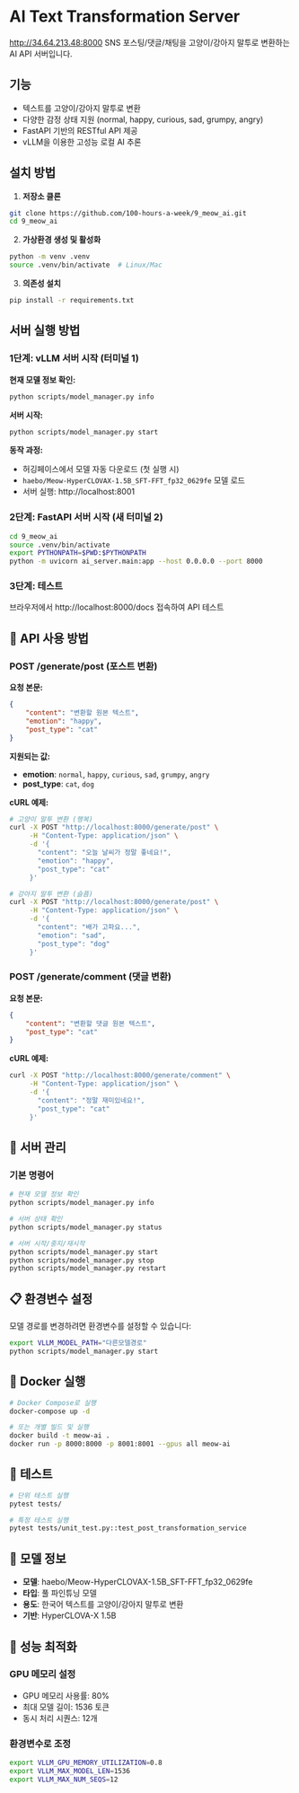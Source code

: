 # AI Text Transformation Server

http://34.64.213.48:8000
SNS 포스팅/댓글/채팅을 고양이/강아지 말투로 변환하는 AI API 서버입니다.

## 기능

- 텍스트를 고양이/강아지 말투로 변환
- 다양한 감정 상태 지원 (normal, happy, curious, sad, grumpy, angry)
- FastAPI 기반의 RESTful API 제공
- vLLM을 이용한 고성능 로컬 AI 추론

## 설치 방법

1. **저장소 클론**
```bash
git clone https://github.com/100-hours-a-week/9_meow_ai.git
cd 9_meow_ai
```

2. **가상환경 생성 및 활성화**
```bash
python -m venv .venv
source .venv/bin/activate  # Linux/Mac
```

3. **의존성 설치**
```bash
pip install -r requirements.txt
```

## 서버 실행 방법

### 1단계: vLLM 서버 시작 (터미널 1)

**현재 모델 정보 확인:**
```bash
python scripts/model_manager.py info
```

**서버 시작:**
```bash
python scripts/model_manager.py start
```

**동작 과정:**
- 허깅페이스에서 모델 자동 다운로드 (첫 실행 시)
- `haebo/Meow-HyperCLOVAX-1.5B_SFT-FFT_fp32_0629fe` 모델 로드
- 서버 실행: http://localhost:8001

### 2단계: FastAPI 서버 시작 (새 터미널 2)
```bash
cd 9_meow_ai
source .venv/bin/activate
export PYTHONPATH=$PWD:$PYTHONPATH
python -m uvicorn ai_server.main:app --host 0.0.0.0 --port 8000
```

### 3단계: 테스트
브라우저에서 http://localhost:8000/docs 접속하여 API 테스트

## 📖 API 사용 방법

### POST /generate/post (포스트 변환)

**요청 본문:**
```json
{
    "content": "변환할 원본 텍스트",
    "emotion": "happy",
    "post_type": "cat"
}
```

**지원되는 값:**
- **emotion**: `normal`, `happy`, `curious`, `sad`, `grumpy`, `angry`
- **post_type**: `cat`, `dog`

**cURL 예제:**
```bash
# 고양이 말투 변환 (행복)
curl -X POST "http://localhost:8000/generate/post" \
     -H "Content-Type: application/json" \
     -d '{
       "content": "오늘 날씨가 정말 좋네요!",
       "emotion": "happy",
       "post_type": "cat"
     }'

# 강아지 말투 변환 (슬픔)
curl -X POST "http://localhost:8000/generate/post" \
     -H "Content-Type: application/json" \
     -d '{
       "content": "배가 고파요...",
       "emotion": "sad",
       "post_type": "dog"
     }'
```

### POST /generate/comment (댓글 변환)

**요청 본문:**
```json
{
    "content": "변환할 댓글 원본 텍스트",
    "post_type": "cat"
}
```

**cURL 예제:**
```bash
curl -X POST "http://localhost:8000/generate/comment" \
     -H "Content-Type: application/json" \
     -d '{
       "content": "정말 재미있네요!",
       "post_type": "cat"
     }'
```

## 🔧 서버 관리

### 기본 명령어
```bash
# 현재 모델 정보 확인
python scripts/model_manager.py info

# 서버 상태 확인
python scripts/model_manager.py status

# 서버 시작/중지/재시작
python scripts/model_manager.py start
python scripts/model_manager.py stop
python scripts/model_manager.py restart
```

## 📋 환경변수 설정

모델 경로를 변경하려면 환경변수를 설정할 수 있습니다:

```bash
export VLLM_MODEL_PATH="다른모델경로"
python scripts/model_manager.py start
```

## 🐳 Docker 실행

```bash
# Docker Compose로 실행
docker-compose up -d

# 또는 개별 빌드 및 실행
docker build -t meow-ai .
docker run -p 8000:8000 -p 8001:8001 --gpus all meow-ai
```

## 🧪 테스트

```bash
# 단위 테스트 실행
pytest tests/

# 특정 테스트 실행
pytest tests/unit_test.py::test_post_transformation_service
```

## 📝 모델 정보

- **모델**: haebo/Meow-HyperCLOVAX-1.5B_SFT-FFT_fp32_0629fe
- **타입**: 풀 파인튜닝 모델
- **용도**: 한국어 텍스트를 고양이/강아지 말투로 변환
- **기반**: HyperCLOVA-X 1.5B

## 🔧 성능 최적화

### GPU 메모리 설정
- GPU 메모리 사용률: 80%
- 최대 모델 길이: 1536 토큰
- 동시 처리 시퀀스: 12개

### 환경변수로 조정
```bash
export VLLM_GPU_MEMORY_UTILIZATION=0.8
export VLLM_MAX_MODEL_LEN=1536
export VLLM_MAX_NUM_SEQS=12
```
